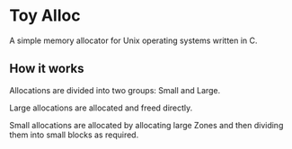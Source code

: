 Toy Alloc
=========

A simple memory allocator for Unix operating systems written in C.

How it works
------------

Allocations are divided into two groups: Small and Large.

Large allocations are allocated and freed directly.

Small allocations are allocated by allocating large Zones and then dividing
them into small blocks as required.
